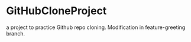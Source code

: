 # GitHubCloneProject
a project to practice Github repo cloning.
Modification in feature-greeting branch.